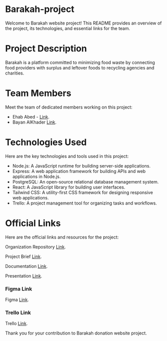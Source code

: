 # Barakah-project

Welcome to Barakah website project! This README provides an overview of the project, its technologies, and essential links for the team.

# Project Description

Barakah is a platform committed to minimizing food waste by connecting food providers with surplus and leftover foods to recycling agencies and charities.

# Team Members

Meet the team of dedicated members working on this project:

- Ehab Abed - [Link](https://github.com/Ehabdhafer).
- Bayan AlKhader [Link](https://github.com/b-ayan).

# Technologies Used

Here are the key technologies and tools used in this project:

- Node.js: A JavaScript runtime for building server-side applications.
- Express: A web application framework for building APIs and web applications in Node.js.
- PostgreSQL: An open-source relational database management system.
- React: A JavaScript library for building user interfaces.
- Tailwind CSS: A utility-first CSS framework for designing responsive web applications.
- Trello: A project management tool for organizing tasks and workflows.

# Official Links

Here are the official links and resources for the project:

Organization Repository [Link](https://github.com/Barakahproject/Barakah-project).

Project Brief [Link](https://drive.google.com/file/d/1N-H7coPP_w5kpWO4gsPFz3MvCUdHoQxa/view?usp=sharing).

Documentation [Link](https://docs.google.com/document/d/162bQBZFlF41hLS3wOOo2r4haDScfO6WuzLR1JENBRSc/edit?usp=sharing).

Presentation [Link](https://www.canva.com/design/DAF4M3AHSik/guzYYxAayrG8sQOkjza7fw/edit?utm_content=DAF4M3AHSik&utm_campaign=designshare&utm_medium=link2&utm_source=sharebutton).

### Figma Link

Figma [Link](https://www.figma.com/file/7ejtRMWKFs4jvjC5g9KLnc/Barakah?type=design&node-id=0-1&mode=design&t=g1nnqj1Xi7jDisLj-0).

### Trello Link

Trello [Link](https://trello.com/b/8NOxqDp3/barakah).

Thank you for your contribution to Barakah donation website project.
